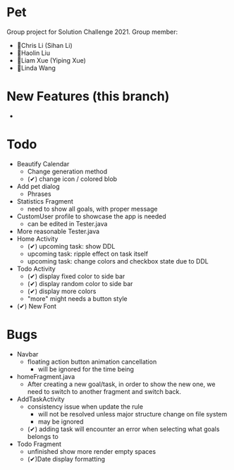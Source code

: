 # Pet
Group project for Solution Challenge 2021.
Group member:
- 🧑Chris Li (Sihan Li)
- 👧Haolin Liu
- 🧑Liam Xue (Yiping Xue)
- 👧Linda Wang

# New Features (this branch)
- 

# Todo
- Beautify Calendar
  - Change generation method
  - (✔) change icon / colored blob
- Add pet dialog
  - Phrases
- Statistics Fragment
  - need to show all goals, with proper message
- CustomUser profile to showcase the app is needed
  - can be edited in Tester.java
- More reasonable Tester.java
- Home Activity
  - (✔) upcoming task: show DDL
  - upcoming task: ripple effect on task itself
  - upcoming task: change colors and checkbox state due to DDL
- Todo Activity
  - (✔) display fixed color to side bar
  - (✔) display random color to side bar
  - (✔) display more colors
  - "more" might needs a button style
- (✔) New Font

# Bugs
- Navbar
  - floating action button animation cancellation
    - will be ignored for the time being
- homeFragment.java
  - After creating a new goal/task, in order to show the new one, we need to switch to another fragment and switch back.
- AddTaskActivity
  - consistency issue when update the rule
    - will not be resolved unless major structure change on file system
    - may be ignored
  - (✔) adding task will encounter an error when selecting what goals belongs to
- Todo Fragment
  - unfinished show more render empty spaces
  - (✔)Date display formatting
